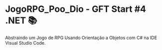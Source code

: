 # JogoRPG_Poo_Dio - GFT Start #4 .NET 📚
Abstraindo um Jogo de RPG Usando Orientação a Objetos com C# na IDE Visual Studio Code.
